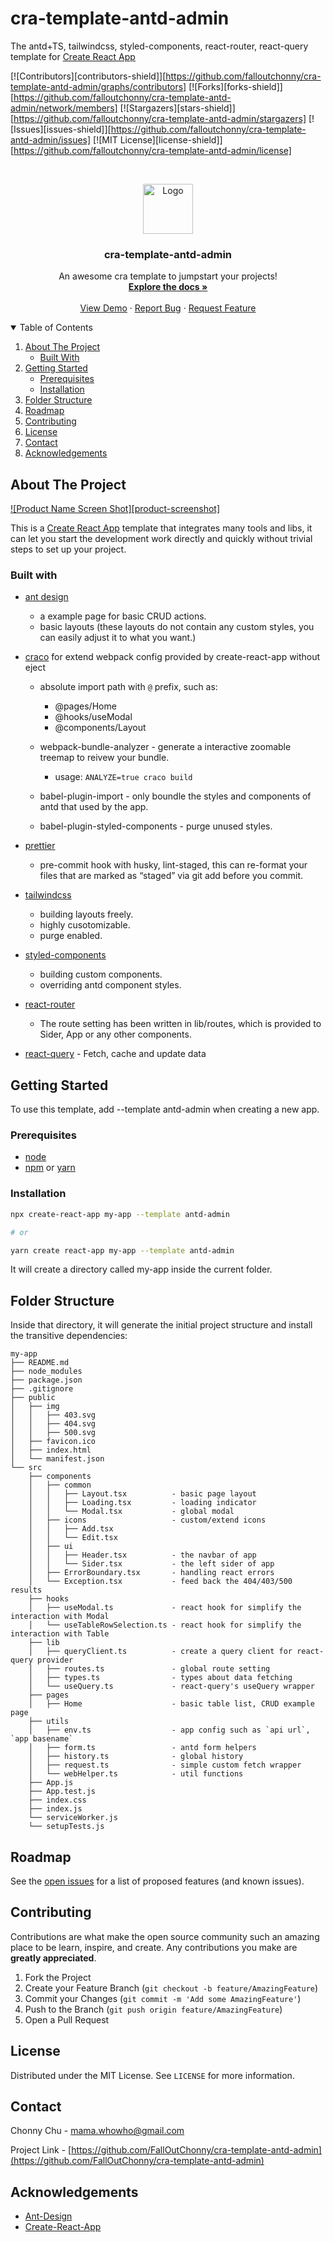 # cra-template-antd-admin

The antd+TS, tailwindcss, styled-components, react-router, react-query template for [Create React App](https://create-react-app.dev/)

<!-- PROJECT SHIELDS -->
<!--
*** I'm using markdown "reference style" links for readability.
*** Reference links are enclosed in brackets [ ] instead of parentheses ( ).
*** See the bottom of this document for the declaration of the reference variables
*** for contributors-url, forks-url, etc. This is an optional, concise syntax you may use.
*** https://www.markdownguide.org/basic-syntax/#reference-style-links
-->

[![Contributors][contributors-shield]][https://github.com/falloutchonny/cra-template-antd-admin/graphs/contributors]
[![Forks][forks-shield]][https://github.com/falloutchonny/cra-template-antd-admin/network/members]
[![Stargazers][stars-shield]][https://github.com/falloutchonny/cra-template-antd-admin/stargazers]
[![Issues][issues-shield]][https://github.com/falloutchonny/cra-template-antd-admin/issues]
[![MIT License][license-shield]][https://github.com/falloutchonny/cra-template-antd-admin/license]

<!-- PROJECT LOGO -->
<br />
<p align="center">
  <a href="https://github.com/FalloutChonny/cra-template-antd-admin">
    <img src="images/logo.png" alt="Logo" width="80" height="80">
  </a>

  <h3 align="center">cra-template-antd-admin</h3>

  <p align="center">
    An awesome cra template to jumpstart your projects!
    <br />
    <a href="https://github.com/FalloutChonny/cra-template-antd-admin"><strong>Explore the docs »</strong></a>
    <br />
    <br />
    <a href="https://github.com/othneildrew/Best-README-Template">View Demo</a>
    ·
    <a href="https://github.com/FalloutChonny/cra-template-antd-admin/issues">Report Bug</a>
    ·
    <a href="https://github.com/FalloutChonny/cra-template-antd-admin/issues">Request Feature</a>
  </p>
</p>

<!-- TABLE OF CONTENTS -->
<details open="open">
  <summary>Table of Contents</summary>
  <ol>
    <li>
      <a href="#about-the-project">About The Project</a>
      <ul>
        <li><a href="#built-with">Built With</a></li>
      </ul>
    </li>
    <li>
      <a href="#getting-started">Getting Started</a>
      <ul>
        <li><a href="#prerequisites">Prerequisites</a></li>
        <li><a href="#installation">Installation</a></li>
      </ul>
    </li>
    <li>
	<a href="#folder-structure">Folder Structure</a>
    </li>
    <li><a href="#roadmap">Roadmap</a></li>
    <li><a href="#contributing">Contributing</a></li>
    <li><a href="#license">License</a></li>
    <li><a href="#contact">Contact</a></li>
    <li><a href="#acknowledgements">Acknowledgements</a></li>
  </ol>
</details>

<!-- ABOUT THE PROJECT -->

## About The Project

[![Product Name Screen Shot][product-screenshot]](https://example.com)

This is a [Create React App](https://create-react-app.dev/) template that integrates many tools and libs, it can let you start the development work directly and quickly without trivial steps to set up your project.


<!-- BUILT WITH -->
### Built with

* [ant design](https://github.com/ant-design/ant-design)
  * a example page for basic CRUD actions.
  * basic layouts (these layouts do not contain any custom styles, you can easily adjust it to what you want.)

* [craco](https://github.com/gsoft-inc/craco)  for extend webpack config provided by create-react-app without eject
  * absolute import path with `@` prefix, such as:
    - @pages/Home
    - @hooks/useModal
    - @components/Layout

  * webpack-bundle-analyzer - generate a interactive zoomable treemap to reivew your bundle.
    - usage: `ANALYZE=true craco build`

  * babel-plugin-import - only boundle the styles and components of antd that used by the app.

  * babel-plugin-styled-components - purge unused styles.

* [prettier](https://prettier.io/docs/en/precommit.html)
  - pre-commit hook with husky, lint-staged, this can re-format your files that are marked as “staged” via git add before you commit.

* [tailwindcss](https://tailwindcss.com/)
  * building layouts freely.
  * highly cusotomizable.
  * purge enabled.

* [styled-components](https://styled-components.com/)
  * building custom components.
  * overriding antd component styles.

* [react-router](https://reactrouter.com/)
  * The route setting has been written in lib/routes, which is provided to Sider, App or any other components.

* [react-query](https://react-query.tanstack.com/) - Fetch, cache and update data


<!-- GETTING STARTED -->

## Getting Started

To use this template, add --template antd-admin when creating a new app.

### Prerequisites

- [node](https://nodejs.org/en/)
- [npm](https://www.npmjs.com/) or [yarn](https://yarnpkg.com/)

### Installation

```sh
npx create-react-app my-app --template antd-admin

# or

yarn create react-app my-app --template antd-admin
```

It will create a directory called my-app inside the current folder.

<!-- FOLDER STRUCTURE -->

## Folder Structure

Inside that directory, it will generate the initial project structure and install the transitive dependencies:

```
my-app
├── README.md
├── node_modules
├── package.json
├── .gitignore
├── public
│   ├── img
│   │   ├── 403.svg
│   │   ├── 404.svg
│   │   ├── 500.svg
│   ├── favicon.ico
│   ├── index.html
│   └── manifest.json
└── src
    ├── components
    │   ├── common
    │   │   ├── Layout.tsx			- basic page layout
    │   │   ├── Loading.tsx			- loading indicator
    │   │   └── Modal.tsx			- global modal
    │   ├── icons			    	- custom/extend icons
    │   │   ├── Add.tsx	
    │   │   └── Edit.tsx
    │   ├── ui
    │   │   ├── Header.tsx			- the navbar of app
    │   │   └── Sider.tsx			- the left sider of app
    │   ├── ErrorBoundary.tsx 		- handling react errors
    │   └── Exception.tsx    		- feed back the 404/403/500 results
    ├── hooks
    │   ├── useModal.ts				- react hook for simplify the interaction with Modal
    │   └── useTableRowSelection.ts - react hook for simplify the interaction with Table
    ├── lib
    │   ├── queryClient.ts			- create a query client for react-query provider
    │   ├── routes.ts				- global route setting
    │   ├── types.ts				- types about data fetching
    │   └── useQuery.ts				- react-query's useQuery wrapper
    ├── pages
    │   ├── Home					- basic table list, CRUD example page
    ├── utils
    │   ├── env.ts					- app config such as `api url`, `app basename`
    │   ├── form.ts					- antd form helpers	
    │   ├── history.ts				- global history
    │   ├── request.ts				- simple custom fetch wrapper
    │   └── webHelper.ts			- util functions
    ├── App.js
    ├── App.test.js
    ├── index.css
    ├── index.js
    └── serviceWorker.js
    └── setupTests.js

```

<!-- ROADMAP -->

## Roadmap

See the [open issues](https://github.com/FallOutChonny/cra-template-antd-admin/issues) for a list of proposed features (and known issues).

<!-- CONTRIBUTING -->

## Contributing

Contributions are what make the open source community such an amazing place to be learn, inspire, and create. Any contributions you make are **greatly appreciated**.

1. Fork the Project
2. Create your Feature Branch (`git checkout -b feature/AmazingFeature`)
3. Commit your Changes (`git commit -m 'Add some AmazingFeature'`)
4. Push to the Branch (`git push origin feature/AmazingFeature`)
5. Open a Pull Request

<!-- LICENSE -->

## License

Distributed under the MIT License. See `LICENSE` for more information.

<!-- CONTACT -->

## Contact

Chonny Chu - mama.whowho@gmail.com

Project Link - [https://github.com/FallOutChonny/cra-template-antd-admin](https://github.com/FallOutChonny/cra-template-antd-admin)

<!-- ACKNOWLEDGEMENTS -->

## Acknowledgements

- [Ant-Design](https://img.shields.io/github/contributors/othneildrew/Best-README-Template.svg?style=for-the-badge)
- [Create-React-App](https://github.com/othneildrew/Best-README-Template/graphs/contributors)
